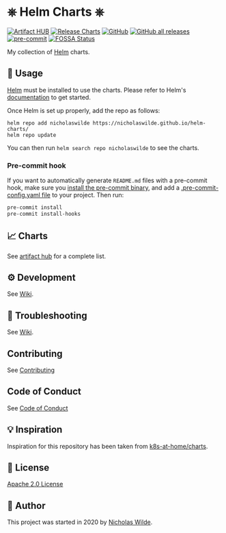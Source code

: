 # ⎈ Helm Charts ⎈
[![Artifact HUB](https://img.shields.io/endpoint?url=https://artifacthub.io/badge/repository/nicholaswilde)](https://artifacthub.io/packages/search?repo=nicholaswilde)
[![Release Charts](https://github.com/nicholaswilde/helm-charts/workflows/Release%20Charts/badge.svg)](https://github.com/nicholaswilde/helm-charts/actions)
[![GitHub](https://img.shields.io/github/license/nicholaswilde/helm-charts)](https://github.com/nicholaswilde/helm-charts/blob/main/LICENSE)
[![GitHub all releases](https://img.shields.io/github/downloads/nicholaswilde/helm-charts/total)](https://github.com/nicholaswilde/helm-charts/releases)
[![pre-commit](https://img.shields.io/badge/pre--commit-enabled-brightgreen?logo=pre-commit&logoColor=white)](https://github.com/pre-commit/pre-commit)
[![FOSSA Status](https://app.fossa.com/api/projects/git%2Bgithub.com%2Fnicholaswilde%2Fhelm-charts.svg?type=shield)](https://app.fossa.com/projects/git%2Bgithub.com%2Fnicholaswilde%2Fhelm-charts?ref=badge_shield)

My collection of [Helm](https://helm.sh/) charts.

## :book: Usage

[Helm](https://helm.sh) must be installed to use the charts.
Please refer to Helm's [documentation](https://helm.sh/docs/) to get started.

Once Helm is set up properly, add the repo as follows:

```console
helm repo add nicholaswilde https://nicholaswilde.github.io/helm-charts/
helm repo update
```
You can then run `helm search repo nicholaswilde` to see the charts.

### Pre-commit hook

If you want to automatically generate `README.md` files with a pre-commit hook, make sure you
[install the pre-commit binary](https://pre-commit.com/#install), and add a [.pre-commit-config.yaml file](./.pre-commit-config.yaml)
to your project. Then run:

```bash
pre-commit install
pre-commit install-hooks
```
## :chart_with_upwards_trend: Charts

See [artifact hub](https://artifacthub.io/packages/search?repo=nicholaswilde) for a complete list.

## :gear: Development

See [Wiki](https://github.com/nicholaswilde/helm-charts/wiki/Development).

## :wrench: Troubleshooting

See [Wiki](https://github.com/nicholaswilde/helm-charts/wiki/Troubleshooting).

## Contributing

See [Contributing](./CONTRIBUTING.md)

## Code of Conduct

See [Code of Conduct](./CODE_OF_CONDUCT.md)

## :bulb: Inspiration

Inspiration for this repository has been taken from [k8s-at-home/charts](https://github.com/k8s-at-home/charts).

## :postal_horn: License

[Apache 2.0 License](./LICENSE)

## :pencil: Author
This project was started in 2020 by [Nicholas Wilde](https://github.com/nicholaswilde/).
